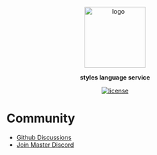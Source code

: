 <br><br>
<p align="center">
    <img src="https://raw.githubusercontent.com/master-co/package/document/images/logo-and-text.svg" alt="logo" width="142">
</p>
<p align="center">
    <b><!-- name -->styles language service<!----></b>
</p>
<p align="center"><!-- package.description --><!----></p>
<p align="center">
<!-- badges.map((badge) => `<a href="${badge.href}"><img src="${badge.src}" alt="${badge.alt}"></a>`).join('&nbsp;')--><a href="https://github.com/master-co/styles-language-service/blob/main/LICENSE"><img src="https://img.shields.io/github/license/master-co/styles-language-service" alt="license"></a><!---->
</p>


# Community
- [Github Discussions](https://github.com/master-co/styles/discussions)
- [Join Master Discord](https://discord.gg/sZNKpAAAw6)
